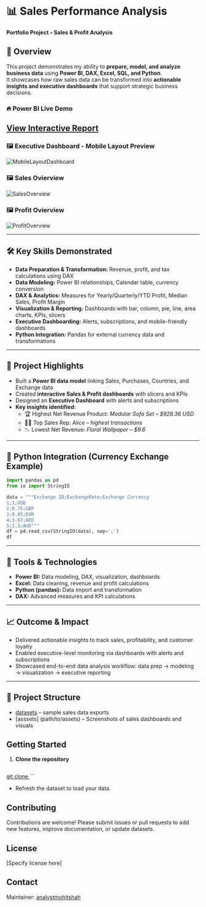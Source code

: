 # 📊 Sales Performance Analysis  
**Portfolio Project – Sales & Profit Analysis**

## 📌 Overview
This project demonstrates my ability to **prepare, model, and analyze business data** using **Power BI, DAX, Excel, SQL, and Python**.  
It showcases how raw sales data can be transformed into **actionable insights and executive dashboards** that support strategic business decisions.  

### 🔥 Power BI Live Demo
[View Interactive Report](https://app.powerbi.com/view?r=eyJrIjoiMGVmODg0ZDMtM2ZlNy00ZTE3LTlmZTctMjExNmE2ZWI1NGYyIiwidCI6IjEwYmZkOTkwLTFlNTItNGRiMC05ODQyLTEyMWRlMjBhOWU3NCJ9)
---

### 🖼️ Executive Dashboard - Mobile Layout Preview
![MobileLayoutDashboard](https://github.com/user-attachments/assets/a4b08c86-d6c4-47d6-be73-40ac2e60c3d0)
### 🖼️ Sales Ovierview
![SalesOverview](https://github.com/user-attachments/assets/b1b13bbe-648e-4b05-a99c-141d1046e441)
### 🖼️ Profit Ovierview
![ProfitOverview](https://github.com/user-attachments/assets/16326581-068b-4d08-a022-021bd6924ece)

---

## 🛠️ Key Skills Demonstrated
- **Data Preparation & Transformation:** Revenue, profit, and tax calculations using DAX  
- **Data Modeling:** Power BI relationships, Calendar table, currency conversion  
- **DAX & Analytics:** Measures for Yearly/Quarterly/YTD Profit, Median Sales, Profit Margin  
- **Visualization & Reporting:** Dashboards with bar, column, pie, line, area charts, KPIs, slicers  
- **Executive Dashboarding:** Alerts, subscriptions, and mobile-friendly dashboards  
- **Python Integration:** Pandas for external currency data and transformations  

---

## 🌟 Project Highlights
- Built a **Power BI data model** linking Sales, Purchases, Countries, and Exchange data  
- Created **interactive Sales & Profit dashboards** with slicers and KPIs  
- Designed an **Executive Dashboard** with alerts and subscriptions  
- **Key insights identified:**  
  - 🏆 Highest Net Revenue Product: *Modular Sofa Set – $928.36 USD*  
  - 👩‍💼 Top Sales Rep: *Alice – highest transactions*  
  - 📉 Lowest Net Revenue: *Floral Wallpaper – $9.6*  

---

## 🐍 Python Integration (Currency Exchange Example)
```python
import pandas as pd
from io import StringIO

data = """Exchange ID;ExchangeRate;Exchange Currency
1;1;USD
2;0.75;GBP
3;0.85;EUR
4;3.67;AED
5;1.3;AUD"""
df = pd.read_csv(StringIO(data), sep=';')
df
```
---

## 🧰 Tools & Technologies
- **Power BI:** Data modeling, DAX, visualization, dashboards
- **Excel:** Data cleaning, revenue and profit calculations
- **Python (pandas):** Data import and transformation
- **DAX:** Advanced measures and KPI calculations

---
## 📈 Outcome & Impact

- Delivered actionable insights to track sales, profitability, and customer loyalty
- Enabled executive-level monitoring via dashboards with alerts and subscriptions
- Showcased end-to-end data analysis workflow: data prep → modeling → visualization → executive reporting

---
## 📂 Project Structure
- [datasets](path/to/datasets) – sample sales data exports
- [asssets] (path/to/assets) – Screenshots of sales dashboards and visuals

## Getting Started

1. **Clone the repository**
   ```bash
  [ git clone ](https://github.com/analystmohitshah/sales-performance-analysis)```
   - Refresh the dataset to load your data.

## Contributing

Contributions are welcome! Please submit issues or pull requests to add new features, improve documentation, or update datasets.

## License

[Specify license here]

## Contact

Maintainer: [analystmohitshah](https://github.com/analystmohitshah)
